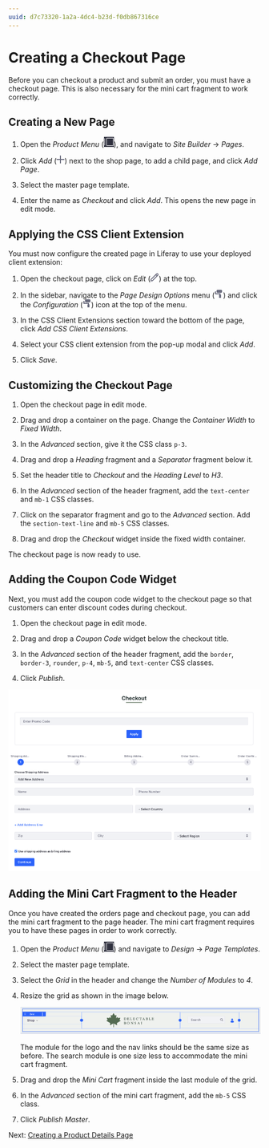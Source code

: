 ```yaml
---
uuid: d7c73320-1a2a-4dc4-b23d-f0db867316ce
---
```

# Creating a Checkout Page

Before you can checkout a product and submit an order, you must have a checkout page. This is also necessary for the mini cart fragment to work correctly. 

## Creating a New Page

1. Open the *Product Menu* (![Product Menu](../../images/icon-product-menu.png)), and navigate to *Site Builder* &rarr; *Pages*.

1. Click *Add* (![Add](../../images/icon-plus.png)) next to the shop page, to add a child page, and click *Add Page*.

1. Select the master page template.

1. Enter the name as *Checkout* and click *Add*. This opens the new page in edit mode.

## Applying the CSS Client Extension

You must now configure the created page in Liferay to use your deployed client extension:

1. Open the checkout page, click on *Edit* (![Edit](../../images/icon-edit.png)) at the top.

1. In the sidebar, navigate to the *Page Design Options* menu (![Page Design Options icon](../../images/icon-format.png)) and click the *Configuration* (![Configuration](../../images/icon-format.png)) icon at the top of the menu.

1. In the CSS Client Extensions section toward the bottom of the page, click *Add CSS Client Extensions*.

1. Select your CSS client extension from the pop-up modal and click *Add*.

1. Click *Save*.

## Customizing the Checkout Page

1. Open the checkout page in edit mode.

1. Drag and drop a container on the page. Change the *Container Width* to *Fixed Width*.

1. In the *Advanced* section, give it the CSS class `p-3`.

1. Drag and drop a *Heading* fragment and a *Separator* fragment below it.

1. Set the header title to *Checkout* and the *Heading Level* to *H3*.

1. In the *Advanced* section of the header fragment, add the `text-center` and `mb-1` CSS classes. 

1. Click on the separator fragment and go to the *Advanced* section. Add the `section-text-line` and `mb-5` CSS classes.

1. Drag and drop the *Checkout* widget inside the fixed width container.

The checkout page is now ready to use.

## Adding the Coupon Code Widget

Next, you must add the coupon code widget to the checkout page so that customers can enter discount codes during checkout. 

1. Open the checkout page in edit mode.

1. Drag and drop a *Coupon Code* widget below the checkout title.

1. In the *Advanced* section of the header fragment, add the `border`, `border-3`, `rounder`, `p-4`, `mb-5`, and `text-center` CSS classes.

1. Click *Publish*.

![Customers can enter a coupon code and checkout their orders.](./creating-a-checkout-page/images/01.png)

## Adding the Mini Cart Fragment to the Header

Once you have created the orders page and checkout page, you can add the mini cart fragment to the page header. The mini cart fragment requires you to have these pages in order to work correctly. 

1. Open the *Product Menu* (![Product Menu](../../images/icon-product-menu.png)) and navigate to *Design* &rarr; *Page Templates*.

1. Select the master page template.

1. Select the *Grid* in the header and change the *Number of Modules* to *4*.

1. Resize the grid as shown in the image below. 

   ![Resize the header to add the mini cart fragment.](./creating-a-checkout-page/images/02.png)

   The module for the logo and the nav links should be the same size as before. The search module is one size less to accommodate the mini cart fragment.

1. Drag and drop the *Mini Cart* fragment inside the last module of the grid.

1. In the *Advanced* section of the mini cart fragment, add the `mb-5` CSS class. 

1. Click *Publish Master*.

Next: [Creating a Product Details Page](./creating-a-product-details-page.md)